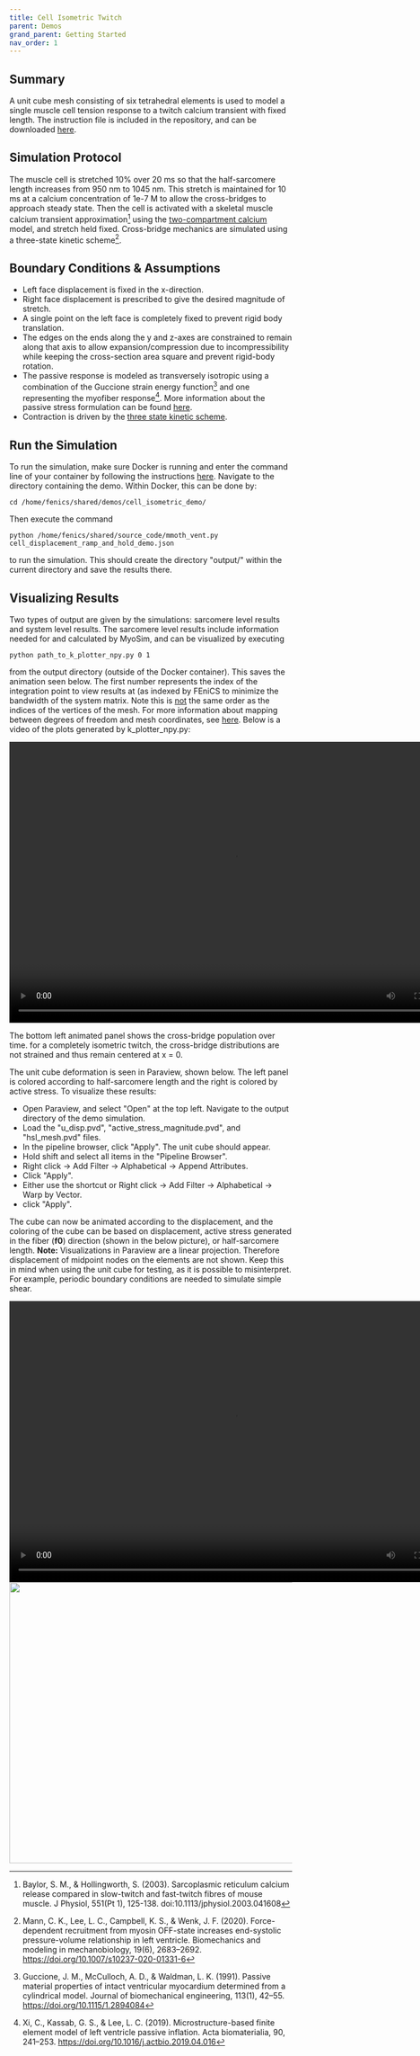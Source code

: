```yaml
---
title: Cell Isometric Twitch
parent: Demos
grand_parent: Getting Started
nav_order: 1
---
```


Summary
-------
A unit cube mesh consisting of six tetrahedral elements is used to model a single muscle cell tension response to a twitch calcium transient with fixed length. The instruction file is included in the repository, and can be downloaded <a href="https://github.com/MMoTH/FEniCS-Myosim/blob/master/demos/cell_isometric_demo/cell_displacement_ramp_and_hold_demo.json" >here</a>.

Simulation Protocol
-------------------
The muscle cell is stretched 10% over 20 ms so that the half-sarcomere length increases from 950 nm to 1045 nm. This stretch is maintained for 10 ms at a calcium concentration of 1e-7 M to allow the cross-bridges to approach steady state. Then the cell is activated with a skeletal muscle calcium transient approximation[^1] using the [two-compartment calcium](../../../model_formulations/calcium_models/two_compartment_model/two_compartment_model.md) model, and stretch held fixed. Cross-bridge mechanics are simulated using a three-state kinetic scheme[^2].

Boundary Conditions & Assumptions
---------------------------------
- Left face displacement is fixed in the x-direction.
- Right face displacement is prescribed to give the desired magnitude of stretch.
- A single point on the left face is completely fixed to prevent rigid body translation.
- The edges on the ends along the y and z-axes are constrained to remain along that axis to allow expansion/compression due to incompressibility while keeping the cross-section area square and prevent rigid-body rotation.
- The passive response is modeled as transversely isotropic using a combination of the Guccione strain energy function[^3] and one representing the myofiber response[^4]. More information about the passive stress formulation can be found [here](https://mmoth.github.io/FEniCS-Myosim/pages/model_formulations/tissue_mechanics/tissue_mechanics.html).
- Contraction is driven by the [three state kinetic scheme](https://mmoth.github.io/FEniCS-Myosim/pages/model_formulations/cell_mechanics/cell_mechanics.html).

Run the Simulation
------------------
To run the simulation, make sure Docker is running and enter the command line of your container by following the instructions [here](https://mmoth.github.io/FEniCS-Myosim/pages/getting_started/installation/installation.html#enter-container-command-line). Navigate to the directory containing the demo. Within Docker, this can be done by:  

```
cd /home/fenics/shared/demos/cell_isometric_demo/
```

Then execute the command  
```
python /home/fenics/shared/source_code/mmoth_vent.py cell_displacement_ramp_and_hold_demo.json
```
to run the simulation. This should create the directory "output/" within the current directory and save the results there.

Visualizing Results
-------------------
Two types of output are given by the simulations: sarcomere level results and system level results. The sarcomere level results include information needed for and calculated by MyoSim, and can be visualized by executing  
```
python path_to_k_plotter_npy.py 0 1
```
from the output directory (outside of the Docker container). This saves the animation seen below. The first number represents the index of the integration point to view results at (as indexed by FEniCS to minimize the bandwidth of the system matrix. Note this is <ins>not</ins> the same order as the indices of the vertices of the mesh. For more information about mapping between degrees of freedom and mesh coordinates, see [here](https://fenicsproject.org/pub/tutorial/html/._ftut1019.html). Below is a video of the plots generated by k_plotter_npy.py:

<video width="800" height="500" controls>
  <source src="test.mp4" type="video/mp4">
</video>

The bottom left animated panel shows the cross-bridge population over time. for a completely isometric twitch, the cross-bridge distributions are not strained and thus remain centered at x = 0.

The unit cube deformation is seen in Paraview, shown below. The left panel is colored according to half-sarcomere length and the right is colored by active stress. To visualize these results:

* Open Paraview, and select "Open" at the top left. Navigate to the output directory of the demo simulation.
* Load the "u_disp.pvd", "active_stress_magnitude.pvd", and "hsl_mesh.pvd" files.
* In the pipeline browser, click "Apply". The unit cube should appear.
* Hold shift and select all items in the "Pipeline Browser".
* Right click -> Add Filter -> Alphabetical -> Append Attributes.
* Click "Apply".  
* Either use the shortcut or Right click -> Add Filter -> Alphabetical -> Warp by Vector.
* click "Apply".

The cube can now be animated according to the displacement, and the coloring of the cube can be based on displacement, active stress generated in the fiber (**f0**) direction (shown in the below picture), or half-sarcomere length. **Note:** Visualizations in Paraview are a linear projection. Therefore displacement of midpoint nodes on the elements are not shown. Keep this in mind when using the unit cube for testing, as it is possible to misinterpret. For example, periodic boundary conditions are needed to simulate simple shear.

<video width="800" height="500" controls>
  <source src="cell_isometric_demo_animation.mp4" type="video/mp4">
</video>

<img src="https://github.com/mmoth-kurtis/MMotH-Vent/blob/master/docs/pages/getting_started/running_a_simulation/cell_isometric_demo_page/f0_cell_isometric_demo_2.png?raw=true" width="800" height="500">

[^1]: Baylor, S. M., & Hollingworth, S. (2003). Sarcoplasmic reticulum calcium release compared in slow-twitch and fast-twitch fibres of mouse muscle. J Physiol, 551(Pt 1), 125-138. doi:10.1113/jphysiol.2003.041608
[^2]: Mann, C. K., Lee, L. C., Campbell, K. S., & Wenk, J. F. (2020). Force-dependent recruitment from myosin OFF-state increases end-systolic pressure-volume relationship in left ventricle. Biomechanics and modeling in mechanobiology, 19(6), 2683–2692. https://doi.org/10.1007/s10237-020-01331-6
[^3]: Guccione, J. M., McCulloch, A. D., & Waldman, L. K. (1991). Passive material properties of intact ventricular myocardium determined from a cylindrical model. Journal of biomechanical engineering, 113(1), 42–55. https://doi.org/10.1115/1.2894084
[^4]: Xi, C., Kassab, G. S., & Lee, L. C. (2019). Microstructure-based finite element model of left ventricle passive inflation. Acta biomaterialia, 90, 241–253. https://doi.org/10.1016/j.actbio.2019.04.016
